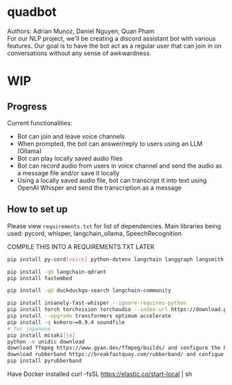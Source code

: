 # quadbot
Authors: Adrian Munoz, Daniel Nguyen, Quan Pham \
For our NLP project, we'll be creating a discord assistant bot with various features. Our goal is to have the bot act as a regular user that can join in on conversations without any sense of awkwardness.

# WIP
## Progress
Current functionalities:
* Bot can join and leave voice channels
* When prompted, the bot can answer/reply to users using an LLM (Ollama)
* Bot can play locally saved audio files
* Bot can record audio from users in voice channel and send the audio as a message file and/or save it locally
* Using a locally saved audio file, bot can transcript it into text using OpenAI Whisper and send the transcription as a message

## How to set up
Please view `requirements.txt` for list of dependencies.
Main libraries being used: pycord, whisper, langchain_ollama, SpeechRecognition


COMPILE THIS INTO A REQUIREMENTS.TXT LATER

```bash
pip install py-cord[voice] python-dotenv langchain langgraph langsmith langchain_ollama langchain-text-splitters langchain-community langchain_elasticsearch

pip install -qU langchain-qdrant
pip install fastembed

pip install -qU duckduckgo-search langchain-community

pip install insanely-fast-whisper --ignore-requires-python
pip install torch torchvision torchaudio --index-url https://download.pytorch.org/whl/cu121
pip install --upgrade transformers optimum accelerate
pip install -q kokoro>=0.9.4 soundfile
# for japanese
pip install misaki[ja]
python -m unidic download
download ffmpeg https://www.gyan.dev/ffmpeg/builds/ and configure the PATH variable to /bin
download rubberband https://breakfastquay.com/rubberband/ and configue the PATH variable to extracted zip folder (contains rubberband.exe)
pip install pyrubberband


```

Have Docker installed
curl -fsSL https://elastic.co/start-local | sh

